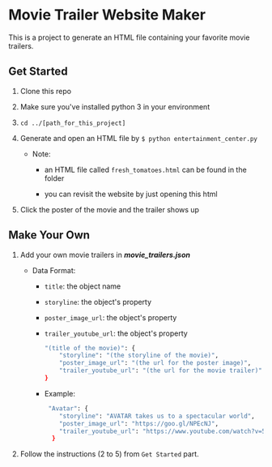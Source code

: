 # Movie Trailer Website Maker

This is a project to generate an HTML file containing your favorite movie trailers.



## Get Started

1. Clone this repo

2. Make sure you've installed python 3 in your environment

3. `cd ../[path_for_this_project]`

4. Generate and open an HTML file by `$ python entertainment_center.py`

    * Note:

        * an HTML file called `fresh_tomatoes.html` can be found in the folder

        * you can revisit the website by just opening this html

5. Click the poster of the movie and the trailer shows up




## Make Your Own

1. Add your own movie trailers in **_movie_trailers.json_**

    * Data Format:

        * `title`: the object name
        * `storyline`: the object's property
        * `poster_image_url`: the object's property
        * `trailer_youtube_url`: the object's property

            ```sh
            "(title of the movie)": {
                "storyline": "(the storyline of the movie)",
                "poster_image_url": "(the url for the poster image)",
                "trailer_youtube_url": "(the url for the movie trailer)"
            }
            ```
        * Example:

            ```sh
             "Avatar": {
                "storyline": "AVATAR takes us to a spectacular world",
                "poster_image_url": "https://goo.gl/NPEcNJ",
                "trailer_youtube_url": "https://www.youtube.com/watch?v=5PSNL1qE6VY"
              }
            ```

2. Follow the instructions (2 to 5) from `Get Started` part.




